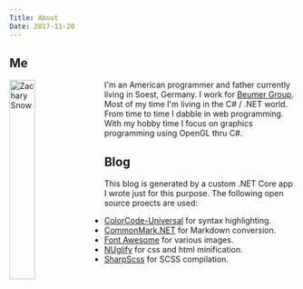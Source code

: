 ```yaml
---
Title: About
Date: 2017-11-20
---
```


## Me

<img class="rounded" style="width:30%;height:30%;max-width:200px;float:left;margin-right:1.0rem;" src="https://avatars2.githubusercontent.com/u/1151395?s=460&v=4" alt="Zachary Snow" />

I'm an American programmer and father currently living in Soest, Germany. I work for [Beumer Group](https://www.beumergroup.com/).
Most of my time I'm living in the C# / .NET world. From time to time I dabble in web programming. With my hobby time I focus
on graphics programming using OpenGL thru C#.

<div class="clear" style="margin-bottom: 1rem;"></div>

## Blog

This blog is generated by a custom .NET Core app I wrote just for this purpose. The following open source proects are used:

* [ColorCode-Universal](https://github.com/WilliamABradley/ColorCode-Universal) for syntax highlighting. 
* [CommonMark.NET](https://github.com/Knagis/CommonMark.NET) for Markdown conversion.
* [Font Awesome](http://fontawesome.io/) for various images.
* [NUglify](https://github.com/xoofx/NUglify) for css and html minification.
* [SharpScss](https://github.com/xoofx/SharpScss) for SCSS compilation.
